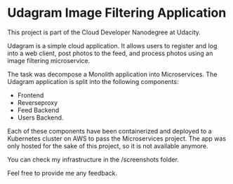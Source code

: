 # Udagram Image Filtering Application

This project is part of the Cloud Developer Nanodegree at Udacity.  

Udagram is a simple cloud application. It allows users to register and log into a web client, post photos to the feed, and process photos using an image filtering microservice.  

The task was decompose a Monolith application into Microservices. The Udagram
application is split into the following components:  
- Frontend
- Reverseproxy
- Feed Backend
- Users Backend.

Each of these components have been containerized and deployed to a Kubernetes cluster on AWS to pass the Microservices project. The app was only hosted for the sake of this project, so it is not available anymore.

You can check my infrastructure in the /screenshots folder.  

Feel free to provide me any feedback.  